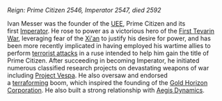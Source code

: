 _Reign: Prime Citizen 2546, Imperator 2547, died 2592_

Ivan Messer was the founder of the [UEE](https://starcitizen.tools/UEE "UEE"), Prime Citizen and its first [Imperator](https://starcitizen.tools/Imperator "Imperator"). He rose to power as a victorious hero of the [First Tevarin War](https://starcitizen.tools/First_Tevarin_War "First Tevarin War"), leveraging fear of the [Xi'an](https://starcitizen.tools/Xi%27an "Xi'an") to justify his desire for power, and has been more recently implicated in having employed his wartime allies to perform [terrorist attacks](https://starcitizen.tools/index.php?title=Atrocity_at_Jata&action=edit&redlink=1 "Atrocity at Jata (page does not exist)") in a ruse intended to help him gain the title of Prime Citizen. After succeeding in becoming Imperator, he initiated numerous classified research projects on devastating weapons of war including [Project Vespa](https://starcitizen.tools/Project_Vespa "Project Vespa"). He also oversaw and endorsed a [terraforming](https://starcitizen.tools/Terraforming "Terraforming") boom, which inspired the founding of the [Gold Horizon Corporation](https://starcitizen.tools/Gold_Horizon "Gold Horizon"). He also built a strong relationship with [Aegis Dynamics](https://starcitizen.tools/Aegis_Dynamics "Aegis Dynamics").